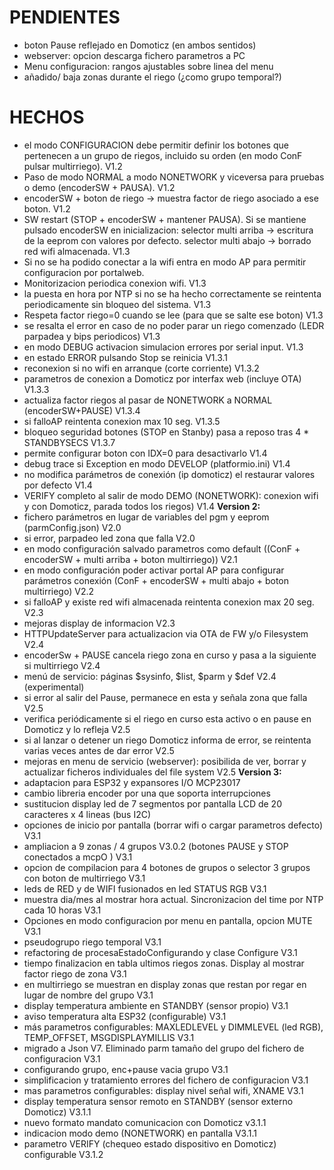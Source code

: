 PENDIENTES
==========
- boton Pause reflejado en Domoticz (en ambos sentidos)
- webserver: opcion descarga fichero parametros a PC
- Menu configuracion: rangos ajustables sobre linea del menu
- añadido/ baja zonas durante el riego (¿como grupo temporal?)

HECHOS
======
- el modo CONFIGURACION debe permitir definir los botones que pertenecen a un grupo de riegos, incluido su orden (en modo ConF pulsar multirriego). V1.2
- Paso de modo NORMAL a modo NONETWORK y viceversa para pruebas o demo (encoderSW + PAUSA). V1.2
- encoderSW + boton de riego -> muestra factor de riego asociado a ese boton. V1.2
- SW restart (STOP + encoderSW + mantener PAUSA). Si se mantiene pulsado encoderSW en inicializacion:
    selector multi arriba -> escritura de la eeprom con valores por defecto.
    selector multi abajo  -> borrado red wifi almacenada. V1.3 
- Si no se ha podido conectar a la wifi entra en modo AP para permitir configuracion por portalweb.  
- Monitorizacion periodica conexion wifi. V1.3
- la puesta en hora por NTP si no se ha hecho correctamente se reintenta periodicamente sin
  bloqueo del sistema. V1.3
- Respeta factor riego=0 cuando se lee (para que se salte ese boton) V1.3
- se resalta el error en caso de no poder parar un riego comenzado (LEDR parpadea y bips
  periodicos) V1.3
- en modo DEBUG activacion simulacion errores por serial input. V1.3
- en estado ERROR pulsando Stop se reinicia V1.3.1
- reconexion si no wifi en arranque (corte corriente) V1.3.2
- parametros de conexion a Domoticz por interfax web (incluye OTA) V1.3.3
- actualiza factor riegos al pasar de NONETWORK a NORMAL (encoderSW+PAUSE) V1.3.4
- si falloAP reintenta conexion max 10 seg. V1.3.5
- bloqueo seguridad botones (STOP en Stanby) pasa a reposo tras 4 * STANDBYSECS V1.3.7
- permite configurar boton con IDX=0 para desactivarlo V1.4
- debug trace si Exception en modo DEVELOP (platformio.ini) V1.4
- no modifica parámetros de conexión (ip domoticz) el restaurar valores por defecto V1.4
- VERIFY completo al salir de modo DEMO (NONETWORK): conexion wifi y con Domoticz, parada todos los riegos) V1.4
**Version 2:**
- fichero parámetros en lugar de variables del pgm y eeprom (parmConfig.json) V2.0
- si error, parpadeo led zona que falla V2.0
- en modo configuración salvado parametros como default ((ConF + encoderSW +
  multi arriba + boton multirriego)) V2.1
- en modo configuración poder activar portal AP para configurar parámetros conexión (ConF + encoderSW +
  multi abajo + boton multirriego) V2.2
- si falloAP y existe red wifi almacenada reintenta conexion max 20 seg. V2.3
- mejoras display de informacion V2.3
- HTTPUpdateServer para actualizacion via OTA de FW y/o Filesystem V2.4
- encoderSw + PAUSE cancela riego zona en curso y pasa a la siguiente si multirriego V2.4
- menú de servicio: páginas $sysinfo, $list, $parm y $def V2.4 (experimental)
- si error al salir del Pause, permanece en esta y señala zona que falla V2.5
- verifica periódicamente si el riego en curso esta activo o en pause en Domoticz y lo refleja V2.5
- si al lanzar o detener un riego Domoticz informa de error, se reintenta varias veces antes de dar error V2.5
- mejoras en menu de servicio (webserver): posibilida de ver, borrar y actualizar ficheros individuales del file system V2.5
**Version 3:**
- adaptacion para ESP32 y expansores I/O MCP23017
- cambio libreria encoder por una que soporta interrupciones
- sustitucion display led de 7 segmentos por pantalla LCD de 20 caracteres x 4 lineas (bus I2C)
- opciones de inicio por pantalla (borrar wifi o cargar parametros defecto) V3.1
- ampliacion a 9 zonas / 4 grupos V3.0.2 (botones PAUSE y STOP conectados a mcpO ) V3.1
- opcion de compilacion para 4 botones de grupos o selector 3 grupos con boton de multirriego V3.1
- leds de RED y de WIFI fusionados en led STATUS RGB V3.1
- muestra dia/mes al mostrar hora actual. Sincronizacion del time por NTP cada 10 horas V3.1
- Opciones en modo configuracion por menu en pantalla, opcion MUTE V3.1
- pseudogrupo riego temporal V3.1
- refactoring  de procesaEstadoConfigurando y clase Configure  V3.1
- tiempo finalizacion en tabla ultimos riegos zonas. Display al mostrar factor riego de zona V3.1
- en multirriego se muestran en display zonas que restan por regar en lugar de nombre del grupo V3.1
- display temperatura ambiente en STANDBY (sensor propio) V3.1
- aviso temperatura alta ESP32 (configurable) V3.1
- más parametros configurables: MAXLEDLEVEL y DIMMLEVEL (led RGB), TEMP_OFFSET, MSGDISPLAYMILLIS V3.1
- migrado a Json V7. Eliminado parm tamaño del grupo del fichero de configuracion V3.1
- configurando grupo, enc+pause vacia grupo V3.1
- simplificacion y tratamiento errores del fichero de configuracion V3.1
- mas parametros configurables: display nivel señal wifi, XNAME V3.1
- display temperatura sensor remoto en STANDBY (sensor externo Domoticz) V3.1.1
- nuevo formato mandato comunicacion con Domoticz v3.1.1
- indicacion modo demo (NONETWORK) en pantalla V3.1.1
- parametro VERIFY (chequeo estado dispositivo en Domoticz) configurable V3.1.2


